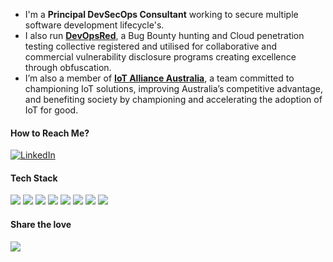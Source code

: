 * I'm a <strong>Principal DevSecOps Consultant</strong> working to secure multiple software development lifecycle's.
* I also run <a href='https://DevOps.red/' target='_blank'><strong>DevOpsRed</strong></a>, a Bug Bounty hunting and
Cloud penetration testing collective registered and utilised for collaborative and commercial vulnerability disclosure
programs creating excellence through obfuscation.
* I’m also a member of <a href='https://iot.org.au/' target='_blank'><strong> IoT Alliance Australia</strong></a>, a team
committed to championing IoT solutions, improving Australia’s competitive advantage, and benefiting society by championing
and accelerating the adoption of IoT for good.

#### How to Reach Me?

[![LinkedIn](https://img.shields.io/badge/-LINKEDIN-0077B5?style=for-the-badge&logo=linkedin&logoColor=white)](https://www.linkedin.com/in/tommyajblack/)


#### Tech Stack

<img
    src="https://img.shields.io/badge/AWS%20-%23FF9900.svg?&style=for-the-badge&logo=amazon-aws&logoColor=white" />&nbsp;<img
    src="https://img.shields.io/badge/Google%20Cloud%20-%234285F4.svg?&style=for-the-badge&logo=google-cloud&logoColor=white" />&nbsp;<img
    src="https://img.shields.io/badge/azure%20-%230072C6.svg?&style=for-the-badge&logo=azure-devops&logoColor=white" />&nbsp;<img
    src="https://img.shields.io/badge/docker%20-%230db7ed.svg?&style=for-the-badge&logo=docker&logoColor=white" />&nbsp;<img
    src="https://img.shields.io/badge/kubernetes%20-%23326ce5.svg?&style=for-the-badge&logo=kubernetes&logoColor=white" />&nbsp;<img
    src="https://img.shields.io/badge/terraform-%235835CC.svg?style=for-the-badge&logo=terraform&logoColor=white" />&nbsp;<img
    src="https://img.shields.io/badge/VAULT-%235835CC.svg?style=for-the-badge&logo=Vault&logoColor=white" />&nbsp;<img
    src="https://img.shields.io/badge/python-3670A0?style=for-the-badge&logo=python&logoColor=ffdd54" />


#### Share the love

<a href="https://www.buymeacoffee.com/ASLANTechnology"><img src="https://img.buymeacoffee.com/button-api/?text=Buy me a coffee&emoji=&slug=ASLANTechnology&button_colour=FFDD00&font_colour=000000&font_family=Cookie&outline_colour=000000&coffee_colour=ffffff" /></a>
